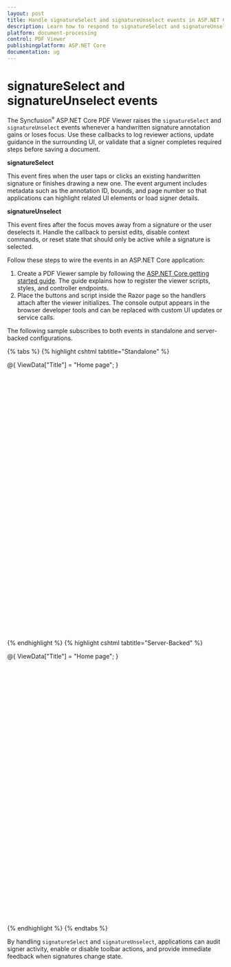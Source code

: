 ```yaml
---
layout: post
title: Handle signatureSelect and signatureUnselect events in ASP.NET Core PDF Viewer | Syncfusion
description: Learn how to respond to signatureSelect and signatureUnselect events in the Syncfusion ASP.NET Core PDF Viewer to track handwritten signature interactions.
platform: document-processing
control: PDF Viewer
publishingplatform: ASP.NET Core
documentation: ug
---
```


# signatureSelect and signatureUnselect events

The Syncfusion<sup style="font-size:70%">&reg;</sup> ASP.NET Core PDF Viewer raises the `signatureSelect` and `signatureUnselect` events whenever a handwritten signature annotation gains or loses focus. Use these callbacks to log reviewer actions, update guidance in the surrounding UI, or validate that a signer completes required steps before saving a document.

**signatureSelect**

This event fires when the user taps or clicks an existing handwritten signature or finishes drawing a new one. The event argument includes metadata such as the annotation ID, bounds, and page number so that applications can highlight related UI elements or load signer details.

**signatureUnselect**

This event fires after the focus moves away from a signature or the user deselects it. Handle the callback to persist edits, disable context commands, or reset state that should only be active while a signature is selected.

Follow these steps to wire the events in an ASP.NET Core application:

1. Create a PDF Viewer sample by following the [ASP.NET Core getting started guide](https://help.syncfusion.com/document-processing/pdf/pdf-viewer/asp-net-core/getting-started). The guide explains how to register the viewer scripts, styles, and controller endpoints.
2. Place the buttons and script inside the Razor page so the handlers attach after the viewer initializes. The console output appears in the browser developer tools and can be replaced with custom UI updates or service calls.

The following sample subscribes to both events in standalone and server-backed configurations.

{% tabs %}
{% highlight cshtml tabtitle="Standalone" %}

@{
    ViewData["Title"] = "Home page";
}

<div style="width:100%;height:600px">
    <ejs-pdfviewer id="pdfviewer"
                   documentPath="https://cdn.syncfusion.com/content/pdf/pdf-succinctly.pdf"
                   resourceUrl="https://cdn.syncfusion.com/ej2/23.2.6/dist/ej2-pdfviewer-lib"
                   signatureSelect="signatureSelect"
                   signatureUnselect="signatureUnselect">
    </ejs-pdfviewer>
</div>
<script type="text/javascript">

    function signatureSelect(args) {
        console.log('Signature selected:', args);
    }
    function signatureUnselect(args) {
        console.log('Signature selected:', args);
    };

</script>

{% endhighlight %}
{% highlight cshtml tabtitle="Server-Backed" %}

@{
    ViewData["Title"] = "Home page";
}

<div style="width:100%;height:600px">
    <ejs-pdfviewer id="pdfviewer"
                   documentPath="https://cdn.syncfusion.com/content/pdf/pdf-succinctly.pdf"
                   serviceUrl="/Index"
                   signatureSelect="signatureSelect"
                   signatureUnselect="signatureUnselect">
    </ejs-pdfviewer>
</div>
<script type="text/javascript">

    function signatureSelect(args) {
        console.log('Signature selected:', args);
    }
    function signatureUnselect(args) {
        console.log('Signature selected:', args);
    };

</script>
{% endhighlight %}
{% endtabs %}

By handling `signatureSelect` and `signatureUnselect`, applications can audit signer activity, enable or disable toolbar actions, and provide immediate feedback when signatures change state.
